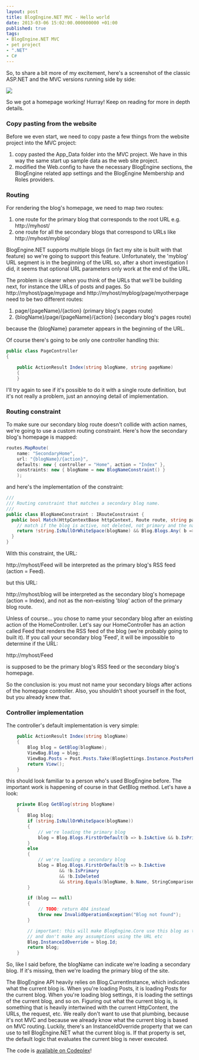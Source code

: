 ```yaml
---
layout: post
title: BlogEngine.NET MVC - Hello world
date: 2013-03-06 15:02:00.000000000 +01:00
published: true
tags:
- BlogEngine.NET MVC
- pet project
- ".NET"
- C#
---
```


So, to share a bit more of my excitement, here's a screenshot of the classic ASP.NET and the MVC versions running side by side:

<img src="{% link /assets/2013/blogengine-mvc-side-by-side.png %}" />

So we got a homepage working! Hurray! Keep on reading for more in depth details.<!--more-->
<h3>Copy pasting from the website</h3>

Before we even start, we need to copy paste a few things from the website project into the MVC project:
<ol>
<li>copy pasted the App_Data folder into the MVC project. We have in this way the same start up sample data as the web site project.</li>
<li>modified the Web.config to have the necessary BlogEngine sections, the BlogEngine related app settings and the BlogEngine Membership and Roles providers.</li>
</ol>
<h3>Routing</h3>

For rendering the blog's homepage, we need to map two routes:
<ol>
<li>one route for the primary blog that corresponds to the root URL e.g. http://myhost/</li>
<li>one route for all the secondary blogs that correspond to URLs like http://myhost/myblog/</li>
</ol>

BlogEngine.NET supports multiple blogs (in fact my site is built with that feature) so we're going to support this feature. Unfortunately, the 'myblog' URL segment is in the beginning of the URL so, after a short investigation I did, it seems that optional URL parameters only work at the end of the URL.

The problem is clearer when you think of the URLs that we'll be building next, for instance the URLs of posts and pages. So http://myhost/page/mypage and http://myhost/myblog/page/myotherpage need to be two different routes:
<ol>
<li>page/{pageName}/{action} (primary blog's pages route)</li>
<li>{blogName}/page/{pageName}/{action} (secondary blog's pages route)</li>
</ol>

because the {blogName} parameter appears in the beginning of the URL.

Of course there's going to be only one controller handling this:

```cs
public class PageController
{

    public ActionResult Index(string blogName, string pageName)
    {
    }
```

I'll try again to see if it's possible to do it with a single route definition, but it's not really a problem, just an annoying detail of implementation.
<h3>Routing constraint</h3>

To make sure our secondary blog route doesn't collide with action names, we're going to use a custom routing constraint. Here's how the secondary blog's homepage is mapped:

```cs
routes.MapRoute(
    name: "SecondaryHome",
    url: "{blogName}/{action}",
    defaults: new { controller = "Home", action = "Index" },
    constraints: new { blogName = new BlogNameConstraint() }
    );
```

and here's the implementation of the constraint:

```cs
///
/// Routing constraint that matches a secondary blog name.
///
public class BlogNameConstraint : IRouteConstraint {
  public bool Match(HttpContextBase httpContext, Route route, string parameterName,   RouteValueDictionary values, RouteDirection routeDirection) {
    // match if the blog is active, not deleted, not primary and the name matches of course string blogName = (string)values[parameterName];
    return !string.IsNullOrWhiteSpace(blogName) && Blog.Blogs.Any( b => !b.IsDeleted && !b.IsPrimary && b.IsActive && string.Equals(b.Name, blogName, StringComparison.InvariantCultureIgnoreCase));
  }
}
```

With this constraint, the URL:

http://myhost/Feed will be interpreted as the primary blog's RSS feed (action = Feed).

but this URL:

http://myhost/blog will be interpreted as the secondary blog's homepage (action = Index), and not as the non-existing 'blog' action of the primary blog route.

Unless of course... you chose to name your secondary blog after an existing action of the HomeController. Let's say our HomeController has an action called Feed that renders the RSS feed of the blog (we're probably going to built it). If you call your secondary blog 'Feed', it will be impossible to determine if the URL:

http://myhost/Feed

is supposed to be the primary blog's RSS feed or the secondary blog's homepage.

So the conclusion is: you must not name your secondary blogs after actions of the homepage controller. Also, you shouldn't shoot yourself in the foot, but you already knew that.
<h3>Controller implementation</h3>

The controller's default implementation is very simple:

```cs
    public ActionResult Index(string blogName)
    {
        Blog blog = GetBlog(blogName);
        ViewBag.Blog = blog;
        ViewBag.Posts = Post.Posts.Take(BlogSettings.Instance.PostsPerPage).ToArray();
        return View();
    }
```

this should look familiar to a person who's used BlogEngine before. The important work is happening of course in that GetBlog method. Let's have a look:

```cs
    private Blog GetBlog(string blogName)
    {
        Blog blog;
        if (string.IsNullOrWhiteSpace(blogName))
        {
            // we're loading the primary blog
            blog = Blog.Blogs.FirstOrDefault(b => b.IsActive && b.IsPrimary && !b.IsDeleted);
        }
        else
        {
            // we're loading a secondary blog
            blog = Blog.Blogs.FirstOrDefault(b => b.IsActive
                    && !b.IsPrimary
                    && !b.IsDeleted
                    && string.Equals(blogName, b.Name, StringComparison.InvariantCultureIgnoreCase));
        }

        if (blog == null)
        {
            // TODO: return 404 instead
            throw new InvalidOperationException("Blog not found");
        }

        // important: this will make BlogEngine.Core use this blog as the 'current' blog
        // and don't make any assumptions using the URL etc
        Blog.InstanceIdOverride = blog.Id;
        return blog;
    }
```

So, like I said before, the blogName can indicate we're loading a secondary blog. If it's missing, then we're loading the primary blog of the site.

The BlogEngine API heavily relies on Blog.CurrentInstance, which indicates what the current blog is. When you're loading Posts, it is loading Posts for the current blog. When you're loading blog settings, it is loading the settings of the current blog, and so on. Figuring out what the current blog is, is something that is heavily intertwined with the current HttpContent, the URLs, the request, etc. We really don't want to use that plumbing, because it's not MVC and because we already know what the current blog is based on MVC routing. Luckily, there's an InstanceIdOverride property that we can use to tell BlogEngine.NET what the current blog is. If that property is set, the default logic that evaluates the current blog is never executed.

The code is <a href="https://blogengine.codeplex.com/SourceControl/network/forks/NikolaosGeorgiou/blogenginemvc">available on Codeplex</a>!
